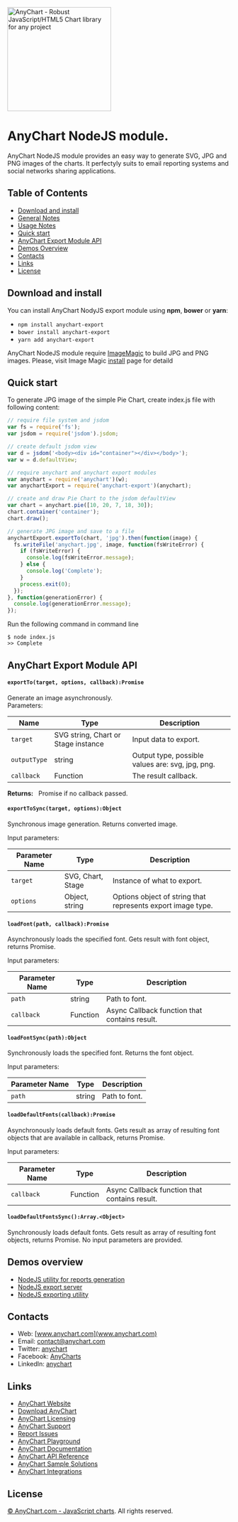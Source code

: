 [<img src="https://cdn.anychart.com/images/logo-transparent-segoe.png?2" width="234px" alt="AnyChart - Robust JavaScript/HTML5 Chart library for any project">](https://anychart.com)

# AnyChart NodeJS module.

AnyChart NodeJS module provides an easy way to generate SVG, JPG and PNG images of the charts.
It perfectyly suits to email reporting systems and social networks sharing applications.

## Table of Contents

* [Download and install](#download-and-install)
* [General Notes](#general-notes)
* [Usage Notes](#usage-notes)
* [Quick start](#quick-start)
* [AnyChart Export Module API](#anychart-export-module-api)
* [Demos Overview](#demos-overview)
* [Contacts](#contacts)
* [Links](#links)
* [License](#license)

## Download and install
You can install AnyChart NodyJS export module using **npm**, **bower** or **yarn**:

* `npm install anychart-export`
* `bower install anychart-export`
* `yarn add anychart-export`

AnyChart NodeJS module require [ImageMagic](https://www.imagemagick.org) to build JPG and PNG images.
Please, visit Image Magic [install](https://www.imagemagick.org/script/index.php) page for detaild

## Quick start 
To generate JPG image of the simple Pie Chart, create index.js file with following content:
```javascript
// require file system and jsdom
var fs = require('fs');
var jsdom = require('jsdom').jsdom;

// create default jsdom view
var d = jsdom('<body><div id="container"></div></body>');
var w = d.defaultView;

// require anychart and anychart export modules
var anychart = require('anychart')(w);
var anychartExport = require('anychart-export')(anychart);

// create and draw Pie Chart to the jsdom defaultView 
var chart = anychart.pie([10, 20, 7, 18, 30]);
chart.container('container');
chart.draw();

// generate JPG image and save to a file
anychartExport.exportTo(chart, 'jpg').then(function(image) {
  fs.writeFile('anychart.jpg', image, function(fsWriteError) {
    if (fsWriteError) {
      console.log(fsWriteError.message);
    } else {
      console.log('Complete');
    }
    process.exit(0);
  });
}, function(generationError) {
  console.log(generationError.message);
});
```

Run the following command in command line
```
$ node index.js
>> Complete
```


## AnyChart Export Module API
#### `exportTo(target, options, callback):Promise`
Generate an image asynchronously.  
Parameters:  

Name | Type | Description
--- | --- | ---
`target` | SVG string, Chart or Stage instance | Input data to export.
`outputType` | string | Output type, possible values are: svg, jpg, png.
`callback` | Function | The result callback.

**Returns:**  
Promise if no callback passed.

#### `exportToSync(target, options):Object`
Synchronous image generation. Returns converted image.

Input parameters:

Parameter Name | Type | Description
--- | --- | ---
`target` | SVG, Chart, Stage | Instance of what to export.
`options` | Object, string | Options object of string that represents export image type.


#### `loadFont(path, callback):Promise`
Asynchronously loads the specified font. Gets result with font object, returns Promise.

Input parameters:

Parameter Name | Type | Description
--- | --- | ---
`path` | string | Path to font.
`callback` | Function | Async Callback function that contains result.


#### `loadFontSync(path):Object`
Synchronously loads the specified font. Returns the font object.

Input parameters:

Parameter Name | Type | Description
--- | --- | ---
`path` | string | Path to font.


#### `loadDefaultFonts(callback):Promise`
Asynchronously loads default fonts. Gets result as array of resulting
font objects that are available in callback, returns Promise.

Input parameters:

Parameter Name | Type | Description
--- | --- | ---
`callback` | Function | Async Callback function that contains result.


#### `loadDefaultFontsSync():Array.<Object>`
Synchronously loads default fonts. Gets result as array of resulting
font objects, returns Promise.
No input parameters are provided.
 
 
## Demos overview 
* [NodeJS utility for reports generation](https://github.com/anychart-integrations/nodejs-reports-generation-console-utilily-sample)
* [NodeJS export server](https://github.com/anychart-integrations/nodejs-export-server-sample)
* [NodeJS exporting utility](https://github.com/anychart-integrations/nodejs-exporting-console-utility-sample)


## Contacts

* Web: [www.anychart.com](www.anychart.com)
* Email: [contact@anychart.com](mailto:contact@anychart.com)
* Twitter: [anychart](https://twitter.com/anychart)
* Facebook: [AnyCharts](https://www.facebook.com/AnyCharts)
* LinkedIn: [anychart](https://www.linkedin.com/company/anychart)

## Links

* [AnyChart Website](http://www.anychart.com)
* [Download AnyChart](http://www.anychart.com/download/)
* [AnyChart Licensing](http://www.anychart.com/buy/)
* [AnyChart Support](http://www.anychart.com/support/)
* [Report Issues](http://github.com/AnyChart/anychart/issues)
* [AnyChart Playground](http://playground.anychart.com)
* [AnyChart Documentation](http://docs.anychart.com)
* [AnyChart API Reference](http://api.anychart.com)
* [AnyChart Sample Solutions](http://www.anychart.com/solutions/)
* [AnyChart Integrations](http://www.anychart.com/integrations/)

## License

[© AnyChart.com - JavaScript charts](http://www.anychart.com). All rights reserved.












